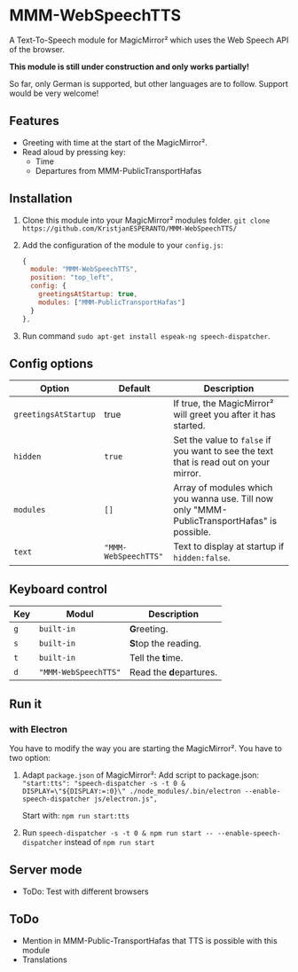 # MMM-WebSpeechTTS

A Text-To-Speech module for MagicMirror² which uses the Web Speech API of the browser.

**This module is still under construction and only works partially!**

So far, only German is supported, but other languages are to follow. Support would be very welcome!

## Features

- Greeting with time at the start of the MagicMirror².
- Read aloud by pressing key:
  - Time
  - Departures from MMM-PublicTransportHafas

## Installation

1. Clone this module into your MagicMirror² modules folder.
   `git clone https://github.com/KristjanESPERANTO/MMM-WebSpeechTTS/`
2. Add the configuration of the module to your `config.js`:

    ```js
    {
      module: "MMM-WebSpeechTTS",
      position: "top_left",
      config: {
        greetingsAtStartup: true,
        modules: ["MMM-PublicTransportHafas"]
      }
    },
    ```

3. Run command `sudo apt-get install espeak-ng speech-dispatcher`.

## Config options

| **Option** | **Default** | **Description** |
| --- | --- | --- |
| `greetingsAtStartup` | true | If true, the MagicMirror² will greet you after it has started. |
| `hidden` | `true` | Set the value to `false` if you want to see the text that is read out on your mirror. |
| `modules` | `[]` | Array of modules which you wanna use. Till now only "MMM-PublicTransportHafas" is possible. |
| `text` | `"MMM-WebSpeechTTS"` | Text to display at startup if `hidden:false`. |

## Keyboard control

| **Key** | **Modul** | **Description** |
| --- | --- | --- |
| `g` | `built-in` | **G**reeting. |
| `s` | `built-in` | **S**top the reading. |
| `t` | `built-in` | Tell the **t**ime. |
| `d` | `"MMM-WebSpeechTTS"` | Read the **d**epartures. |

## Run it

### with Electron

You have to modify the way you are starting the MagicMirror². You have to two option:

1. Adapt `package.json` of MagicMirror²:
   Add script to package.json:
   `"start:tts": "speech-dispatcher -s -t 0 & DISPLAY=\"${DISPLAY:=:0}\" ./node_modules/.bin/electron --enable-speech-dispatcher js/electron.js",`

   Start with: `npm run start:tts`

2. Run `speech-dispatcher -s -t 0 & npm run start -- --enable-speech-dispatcher` instead of `npm run start`

## Server mode

- ToDo: Test with different browsers

## ToDo

- Mention in MMM-Public-TransportHafas that TTS is possible with this module
- Translations
